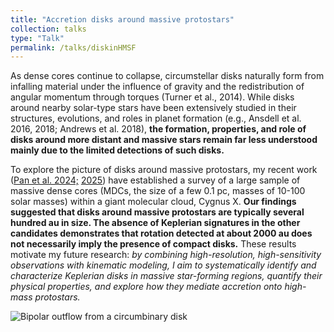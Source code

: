 ```yaml
---
title: "Accretion disks around massive protostars"
collection: talks
type: "Talk"
permalink: /talks/diskinHMSF
---
```


As dense cores continue to collapse, circumstellar disks naturally form from infalling material under the influence of gravity and the redistribution of angular momentum through torques (Turner et al., 2014). While disks around nearby solar-type stars have been extensively studied in their structures, evolutions, and roles in planet formation (e.g., Ansdell et al. 2016, 2018; Andrews et al. 2018), **the formation, properties, and role of disks around more distant and massive stars remain far less understood mainly due to the limited detections of such disks.**

To explore the picture of disks around massive protostars, my recent work ([Pan et al. 2024;](https://ui.adsabs.harvard.edu/abs/2024A%26A...684A.141P/abstract) [2025](https://ui.adsabs.harvard.edu/abs/2025A%26A...696A.195P/abstract)) have established a survey of a large sample of massive dense cores (MDCs, the size of a few 0.1 pc, masses of 10-100 solar masses) within a giant molecular cloud, Cygnus X. **Our findings suggested that disks around massive protostars are typically several hundred au in size. The absence of Keplerian signatures in the other candidates demonstrates that rotation detected at about 2000 au does not necessarily imply the presence of compact disks.** These results motivate my future research: *by combining high-resolution, high-sensitivity observations with kinematic modeling, I aim to systematically identify and characterize Keplerian disks in massive star-forming regions, quantify their physical properties, and explore how they mediate accretion onto high-mass protostars.*

![Bipolar outflow from a circumbinary disk](https://xingpan1017.github.io/images/CygnusX_NW14outflow.png)
